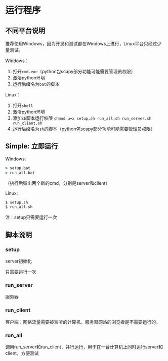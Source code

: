# 运行程序

## 不同平台说明

推荐使用Windows，因为开发和测试都在Windows上进行，Linux平台只经过少量测试。



Windows：

1. 打开`cmd.exe`（python包scapy部分功能可能需要管理员权限）
2. 激活python环境
3. 运行后缀名为`bat`的脚本



Linux：

1. 打开`shell`
2. 激活python环境
3. 添加`sh`脚本运行权限 `chmod u+x setup.sh run_all.sh run_server.sh run_client.sh`
4. 运行后缀名为`sh`的脚本（python包scapy部分功能可能需要管理员权限）



## Simple: 立即运行

Windows:

```cmd
> setup.bat
> run_all.bat
```

（执行后弹出两个新的cmd，分别是server和client）



Linux:

```bash
$ setup.sh
$ run_all.sh
```



注：setup只需要运行一次



## 脚本说明

### setup

server初始化

只需要运行一次

### run_server

服务器

### run_client

客户端：网络流量需要被监听的计算机。服务器网站的浏览者是不需要运行的。

### run_all

调用run_server和run_client，并行运行，用于在一台计算机上同时运行server和client，方便测试

